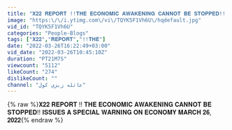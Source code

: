 ```yaml
---
title: "𝐗𝟐𝟐 𝐑𝐄𝐏𝐎𝐑𝐓 !!𝐓𝐇𝐄 𝐄𝐂𝐎𝐍𝐎𝐌𝐈𝐂 𝐀𝐖𝐀𝐊𝐄𝐍𝐈𝐍𝐆 𝐂𝐀𝐍𝐍𝐎𝐓 𝐁𝐄 𝐒𝐓𝐎𝐏𝐏𝐄𝐃!! 𝐈𝐒𝐒𝐔𝐄𝐒 𝐀 𝐒𝐏𝐄𝐂𝐈𝐀𝐋 𝐖𝐀𝐑𝐍𝐈𝐍𝐆 𝐎𝐍 𝐄𝐂𝐎𝐍𝐎𝐌𝐘 𝐌𝐀𝐑𝐂𝐇 𝟐𝟔"
image: "https:\/\/i.ytimg.com\/vi\/TQYK5F1Vh6U\/hqdefault.jpg"
vid_id: "TQYK5F1Vh6U"
categories: "People-Blogs"
tags: ["𝐗𝟐𝟐","𝐑𝐄𝐏𝐎𝐑𝐓","!!𝐓𝐇𝐄"]
date: "2022-03-26T16:22:49+03:00"
vid_date: "2022-03-26T10:45:10Z"
duration: "PT21M7S"
viewcount: "5112"
likeCount: "274"
dislikeCount: ""
channel: "عائله زيزي كول"
---
```

{% raw %}𝐗𝟐𝟐 𝐑𝐄𝐏𝐎𝐑𝐓 !! 𝐓𝐇𝐄 𝐄𝐂𝐎𝐍𝐎𝐌𝐈𝐂 𝐀𝐖𝐀𝐊𝐄𝐍𝐈𝐍𝐆 𝐂𝐀𝐍𝐍𝐎𝐓 𝐁𝐄 𝐒𝐓𝐎𝐏𝐏𝐄𝐃!! 𝐈𝐒𝐒𝐔𝐄𝐒 𝐀 𝐒𝐏𝐄𝐂𝐈𝐀𝐋 𝐖𝐀𝐑𝐍𝐈𝐍𝐆 𝐎𝐍 𝐄𝐂𝐎𝐍𝐎𝐌𝐘 𝐌𝐀𝐑𝐂𝐇 𝟐𝟔, 𝟐𝟎𝟐𝟐{% endraw %}
